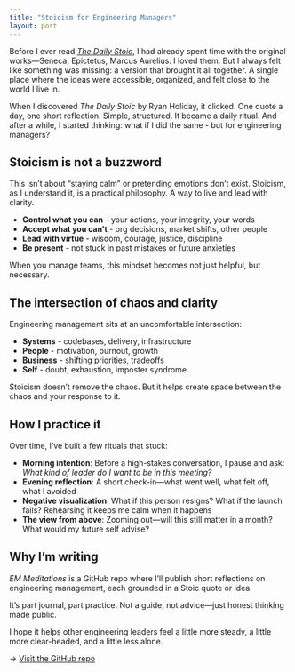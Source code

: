```yaml
---
title: "Stoicism for Engineering Managers"
layout: post
---
```


Before I ever read *[The Daily Stoic](https://www.goodreads.com/book/show/29093292-the-daily-stoic)*, I had already spent time with the original works—Seneca, Epictetus, Marcus Aurelius. I loved them. But I always felt like something was missing: a version that brought it all together. A single place where the ideas were accessible, organized, and felt close to the world I live in.

When I discovered *The Daily Stoic* by Ryan Holiday, it clicked. One quote a day, one short reflection. Simple, structured. It became a daily ritual. And after a while, I started thinking: what if I did the same - but for engineering managers?

## Stoicism is not a buzzword

This isn’t about “staying calm” or pretending emotions don’t exist. Stoicism, as I understand it, is a practical philosophy. A way to live and lead with clarity.

- **Control what you can** - your actions, your integrity, your words  
- **Accept what you can’t** - org decisions, market shifts, other people  
- **Lead with virtue** - wisdom, courage, justice, discipline  
- **Be present** - not stuck in past mistakes or future anxieties

When you manage teams, this mindset becomes not just helpful, but necessary.

## The intersection of chaos and clarity

Engineering management sits at an uncomfortable intersection:

- **Systems** - codebases, delivery, infrastructure  
- **People** - motivation, burnout, growth  
- **Business** - shifting priorities, tradeoffs  
- **Self** - doubt, exhaustion, imposter syndrome

Stoicism doesn’t remove the chaos. But it helps create space between the chaos and your response to it.

## How I practice it

Over time, I’ve built a few rituals that stuck:

- **Morning intention**: Before a high-stakes conversation, I pause and ask: *What kind of leader do I want to be in this meeting?*  
- **Evening reflection**: A short check-in—what went well, what felt off, what I avoided  
- **Negative visualization**: What if this person resigns? What if the launch fails? Rehearsing it keeps me calm when it happens  
- **The view from above**: Zooming out—will this still matter in a month? What would my future self advise?


## Why I’m writing

*EM Meditations* is a GitHub repo where I’ll publish short reflections on engineering management, each grounded in a Stoic quote or idea.

It’s part journal, part practice. Not a guide, not advice—just honest thinking made public.

I hope it helps other engineering leaders feel a little more steady, a little more clear-headed, and a little less alone.

→ [Visit the GitHub repo](https://github.com/vtorosyan/em-meditations)